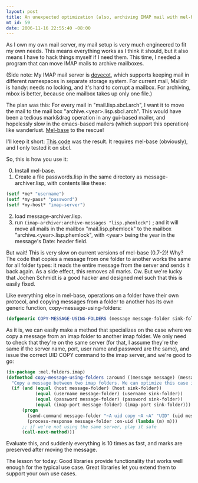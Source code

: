 ```yaml
--- 
layout: post
title: An unexpected optimization (also, archiving IMAP mail with mel-base)
mt_id: 59
date: 2006-11-16 22:55:40 -08:00
---
```

As I own my own mail server, my mail setup is very much engineered to fit my own needs. This means everything works as I think it should, but it also means I have to hack things myself if I need them. This time, I needed a program that can move IMAP mails to archive mailboxes.

(Side note: My IMAP mail server is [dovecot](http://www.dovecot.org/), which supports keeping mail in different namespaces in separate storage system. For current mail, Maildir is handy: needs no locking, and it's hard to corrupt a mailbox. For archiving, mbox is better, because one mailbox takes up only one file.)

The plan was this: For every mail in "mail.lisp.sbcl.arch", I want it to move the mail to the mail box "archive.&lt;year&gt;.lisp.sbcl.arch". This would have been a tedious mark&drag operation in any gui-based mailer, and hopelessly slow in the emacs-based mailers (which support this operation) like wanderlust. [Mel-base](http://cliki.net/mel-base) to the rescue!

I'll keep it short: [This code](http://boinkor.net/lisp/message-archiver.lisp) was the result. It requires mel-base (obviously), and I only tested it on sbcl.

So, this is how you use it:

0. Install mel-base.
1. Create a file passwords.lisp in the same directory as message-archiver.lisp, with contents like these:

``` cl
(setf *me* "username")
(setf *my-pass* "password")
(setf *my-host* "imap-server")
```
2. load message-archiver.lisp.
3. run `(imap-archiver:archive-messages "lisp.phemlock")` ; and it will move all mails in the mailbox "mail.lisp.phemlock" to the mailbox "archive.&lt;year&gt;.lisp.phemlock", with &lt;year&gt; being the year in the message's Date: header field.

But wait! This is very slow on current versions of mel-base (0.7-2)! Why? The code that copies a message from one folder to another works the same for all folder types: it reads the entire message from the server and sends it back again. As a side effect, this removes all marks. Ow. But we're lucky that Jochen Schmidt is a good hacker and designed mel such that this is easily fixed.

Like everything else in mel-base, operations on a folder have their own protocol, and copying messages from a folder to another has its own generic function, copy-message-using-folders:
```cl
(defgeneric COPY-MESSAGE-USING-FOLDERS (message message-folder sink-folder))
```
As it is, we can easily make a method that specializes on the case where we copy a message from an imap folder to another imap folder. We only need to check that they're on the same server (for that, I assume they're the same if the server name, port, user name and password are the same), and issue the correct UID COPY command to the imap server, and we're good to go:
``` cl
(in-package :mel.folders.imap)
(defmethod copy-message-using-folders :around ((message message) (message-folder imap-folder) (sink-folder imap-folder))
  "Copy a message between two imap folders. We can optimize this case if the folders are on the same server."
  (if (and (equal (host message-folder) (host sink-folder))
           (equal (username message-folder) (username sink-folder))
           (equal (password message-folder) (password sink-folder))
           (equal (imap-port message-folder) (imap-port sink-folder)))
      (progn
        (send-command message-folder "~A uid copy ~A ~A" "UID" (uid message) (mailbox sink-folder))
        (process-response message-folder :on-uid (lambda (m) m)))
      ;; if we're not using the same server, play it safe
      (call-next-method)))
```
Evaluate this, and suddenly everything is 10 times as fast, and marks are preserved after moving the message.

The lesson for today: Good libraries provide functionality that works well enough for the typical use case. Great libraries let you extend them to support your own use cases. 
